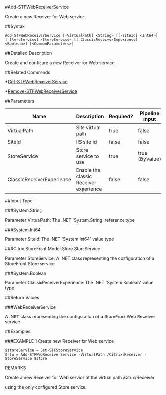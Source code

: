 #Add-STFWebReceiverService
Create a new Receiver for Web service
##Syntax
```Add-STFWebReceiverService [-VirtualPath] <String> [[-SiteId] <Int64>] [-StoreService] <StoreService> [[-ClassicReceiverExperience] <Boolean>] [<CommonParameters>]
```
##Detailed Description
Create and configure a new Receiver for Web service.
##Related Commands
*[Get-STFWebReceiverService](Get-STFWebReceiverService)
*[Remove-STFWebReceiverService](Remove-STFWebReceiverService)
##Parameters
|Name|Description|Required?|Pipeline Input||--|--|--|--||VirtualPath|Site virtual path|true|false||SiteId|IIS site id|false|false||StoreService|Store service to use|true|true (ByValue)||ClassicReceiverExperience|Enable the classic Receiver experience|false|false|##Input Type
###System.String
Parameter VirtualPath: The .NET 'System.String' reference type
###System.Int64
Parameter SiteId: The .NET 'System.Int64' value type
###Citrix.StoreFront.Model.Store.StoreService
Parameter StoreService: A .NET class representing the configuration of a StoreFront Store service
###System.Boolean
Parameter ClassicReceiverExperience: The .NET 'System.Boolean' value type
##Return Values
###WebReceiverService
A .NET class representing the configuration of a StoreFront Web Receiver service
##Examples
###EXAMPLE 1 Create new Receiver for Web service
```$storeService = Get-STFStoreService
$rfw = Add-STFWebReceiverService -VirtualPath /Citrix/Receiver -StoreService $store
```
REMARKS
Create a new Receiver for Web service at the virtual path /Citrix/Receiver
using the only configured Store service.
